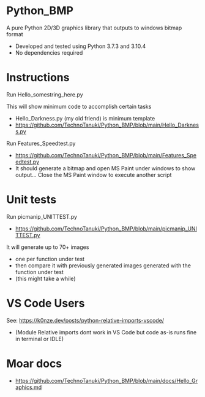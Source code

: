 # Python_BMP
A pure Python 2D/3D graphics library that outputs to windows bitmap format
* Developed and tested using Python 3.7.3 and 3.10.4
* No dependencies required

# Instructions

Run Hello_somestring_here.py

This will show minimum code to accomplish certain tasks
* Hello_Darkness.py (my old friend) is minimum template 
* https://github.com/TechnoTanuki/Python_BMP/blob/main/Hello_Darkness.py

Run Features_Speedtest.py
* https://github.com/TechnoTanuki/Python_BMP/blob/main/Features_Speedtest.py
* It should generate a bitmap and open MS Paint under windows to show output... 
Close the MS Paint window to execute another script

# Unit tests

Run picmanip_UNITTEST.py 
* https://github.com/TechnoTanuki/Python_BMP/blob/main/picmanip_UNITTEST.py 

It will generate up to 70+ images 
* one per function under test 
* then compare it with previously generated images generated with the function under test 
* (this might take a while)

# VS Code Users

See: https://k0nze.dev/posts/python-relative-imports-vscode/
* (Module Relative imports dont work in VS Code but code as-is runs fine in terminal or IDLE)

# Moar docs
* https://github.com/TechnoTanuki/Python_BMP/blob/main/docs/Hello_Graphics.md 






